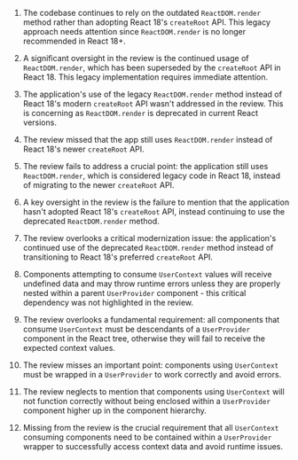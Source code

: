 1. The codebase continues to rely on the outdated `ReactDOM.render` method rather than adopting React 18's `createRoot` API. This legacy approach needs attention since `ReactDOM.render` is no longer recommended in React 18+.

2. A significant oversight in the review is the continued usage of `ReactDOM.render`, which has been superseded by the `createRoot` API in React 18. This legacy implementation requires immediate attention.

3. The application's use of the legacy `ReactDOM.render` method instead of React 18's modern `createRoot` API wasn't addressed in the review. This is concerning as `ReactDOM.render` is deprecated in current React versions.

4. The review missed that the app still uses `ReactDOM.render` instead of React 18's newer `createRoot` API.

5. The review fails to address a crucial point: the application still uses `ReactDOM.render`, which is considered legacy code in React 18, instead of migrating to the newer `createRoot` API.

6. A key oversight in the review is the failure to mention that the application hasn't adopted React 18's `createRoot` API, instead continuing to use the deprecated `ReactDOM.render` method.

7. The review overlooks a critical modernization issue: the application's continued use of the deprecated `ReactDOM.render` method instead of transitioning to React 18's preferred `createRoot` API.



1. Components attempting to consume `UserContext` values will receive undefined data and may throw runtime errors unless they are properly nested within a parent `UserProvider` component - this critical dependency was not highlighted in the review.

2. The review overlooks a fundamental requirement: all components that consume `UserContext` must be descendants of a `UserProvider` component in the React tree, otherwise they will fail to receive the expected context values.

3. The review misses an important point: components using `UserContext` must be wrapped in a `UserProvider` to work correctly and avoid errors.
4. The review neglects to mention that components using `UserContext` will not function correctly without being enclosed within a `UserProvider` component higher up in the component hierarchy.

5. Missing from the review is the crucial requirement that all `UserContext` consuming components need to be contained within a `UserProvider` wrapper to successfully access context data and avoid runtime issues.